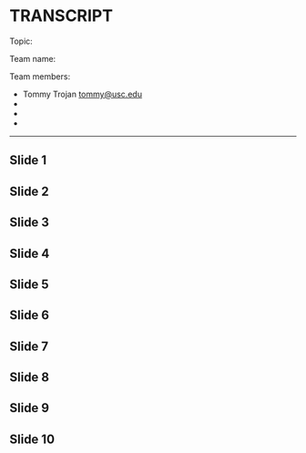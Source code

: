 # TRANSCRIPT

Topic:

Team name:

Team members:

- Tommy Trojan <tommy@usc.edu>
-
-
-

---

## Slide 1

## Slide 2

## Slide 3

## Slide 4

## Slide 5

## Slide 6

## Slide 7

## Slide 8

## Slide 9

## Slide 10
